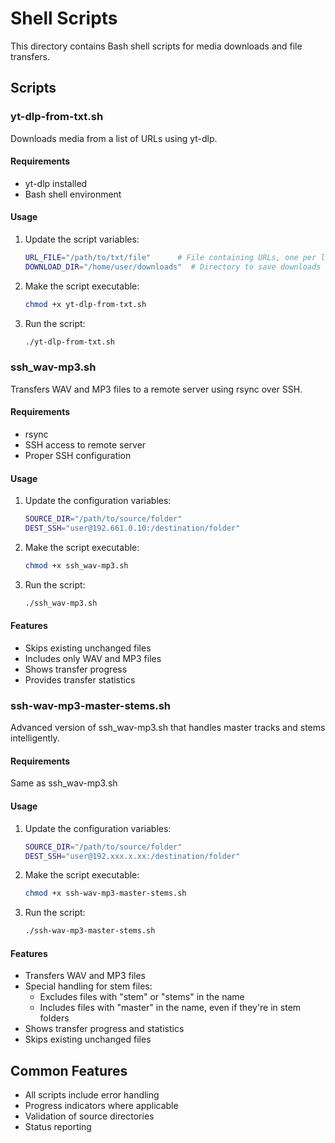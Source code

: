 # Shell Scripts

This directory contains Bash shell scripts for media downloads and file transfers.

## Scripts

### yt-dlp-from-txt.sh

Downloads media from a list of URLs using yt-dlp.

#### Requirements
- yt-dlp installed
- Bash shell environment

#### Usage
1. Update the script variables:
   ```bash
   URL_FILE="/path/to/txt/file"      # File containing URLs, one per line
   DOWNLOAD_DIR="/home/user/downloads"  # Directory to save downloads
   ```

2. Make the script executable:
   ```bash
   chmod +x yt-dlp-from-txt.sh
   ```

3. Run the script:
   ```bash
   ./yt-dlp-from-txt.sh
   ```

### ssh_wav-mp3.sh

Transfers WAV and MP3 files to a remote server using rsync over SSH.

#### Requirements
- rsync
- SSH access to remote server
- Proper SSH configuration

#### Usage
1. Update the configuration variables:
   ```bash
   SOURCE_DIR="/path/to/source/folder"
   DEST_SSH="user@192.661.0.10:/destination/folder"
   ```

2. Make the script executable:
   ```bash
   chmod +x ssh_wav-mp3.sh
   ```

3. Run the script:
   ```bash
   ./ssh_wav-mp3.sh
   ```

#### Features
- Skips existing unchanged files
- Includes only WAV and MP3 files
- Shows transfer progress
- Provides transfer statistics

### ssh-wav-mp3-master-stems.sh

Advanced version of ssh_wav-mp3.sh that handles master tracks and stems intelligently.

#### Requirements
Same as ssh_wav-mp3.sh

#### Usage
1. Update the configuration variables:
   ```bash
   SOURCE_DIR="/path/to/source/folder"
   DEST_SSH="user@192.xxx.x.xx:/destination/folder"
   ```

2. Make the script executable:
   ```bash
   chmod +x ssh-wav-mp3-master-stems.sh
   ```

3. Run the script:
   ```bash
   ./ssh-wav-mp3-master-stems.sh
   ```

#### Features
- Transfers WAV and MP3 files
- Special handling for stem files:
  - Excludes files with "stem" or "stems" in the name
  - Includes files with "master" in the name, even if they're in stem folders
- Shows transfer progress and statistics
- Skips existing unchanged files

## Common Features
- All scripts include error handling
- Progress indicators where applicable
- Validation of source directories
- Status reporting 